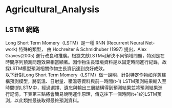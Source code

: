 # Agricultural_Analysis

## LSTM 網路   
Long Short Term Momery（LSTM）是一種 RNN (Recurrent Neural Net-work) 特殊的類型， 由 Hochreiter & Schmidhuber (1997) 提出，Alex Graves(2005) 進行改良和推廣。根據文獻LSTM可解決不同領域問題，特別是在時間序列預測問題效果相當顯著。因作物生長環境資料是以固定時間進行紀錄，故採LSTM模型預測相關作物生長資訊達到良好成效。  
以下針對Long Short Term Momery（LSTM）做一說明，針對特定作物如洋蔥建構預測模型，將氣溫、日射量、積溫等資料與前一時間(t-1) LSTM預測結果輸入至時間t的LSTM中，經過選擇、遺忘與輸出三層結構得到預測結果並將預測結果進行記憶，下表第三點將會簡易說明運作原理，傳送往下一個時間(t+1)的LSTM預測，以此類推最後取得最終預測資料。  

